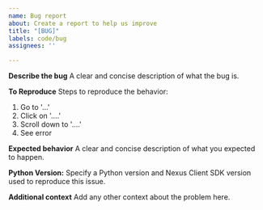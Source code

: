```yaml
---
name: Bug report
about: Create a report to help us improve
title: "[BUG]"
labels: code/bug
assignees: ''

---
```


**Describe the bug**
A clear and concise description of what the bug is.

**To Reproduce**
Steps to reproduce the behavior:
1. Go to '...'
2. Click on '....'
3. Scroll down to '....'
4. See error

**Expected behavior**
A clear and concise description of what you expected to happen.

**Python Version:**
Specify a Python version and Nexus Client SDK version used to reproduce this issue.

**Additional context**
Add any other context about the problem here.
